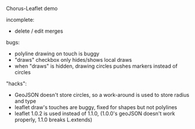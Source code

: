Chorus-Leaflet demo

incomplete:
- delete / edit merges

bugs:
- polyline drawing on touch is buggy
- "draws" checkbox only hides/shows local draws
- when "draws" is hidden, drawing circles pushes markers instead of circles

"hacks":
- GeoJSON doesn't store circles, so a work-around is used to store radius and type
- leaflet draw's touches are buggy, fixed for shapes but not polylines
- leaflet 1.0.2 is used instead of 1.1.0, (1.0.0's geoJSON doesn't work properly, 1.1.0 breaks L.extends)

